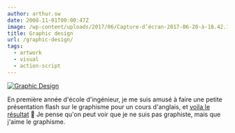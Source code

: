 ```yaml
---
author: arthur.sw
date: 2008-11-01T00:00:47Z
image: /wp-content/uploads/2017/06/Capture-d’écran-2017-06-20-à-18.42.18-thumb.png
title: Graphic design
url: /graphic-design/
tags:
  - artwork
  - visual
  - action-script
---
```


[![Graphic Design](/wp-content/uploads/2017/06/Capture-d’écran-2017-06-20-à-18.42.18.png)](http://arthurmasson.xyz/old/GraphicDesign.html)

En première année d'école d'ingénieur, je me suis amusé à faire une petite présentation flash sur le graphisme pour un cours d'anglais, et [voila le résultat](http://arthurmasson.xyz/old/GraphicDesign.html) 🙂 Je pense qu'on peut voir que je ne suis pas graphiste, mais que j'aime le graphisme.